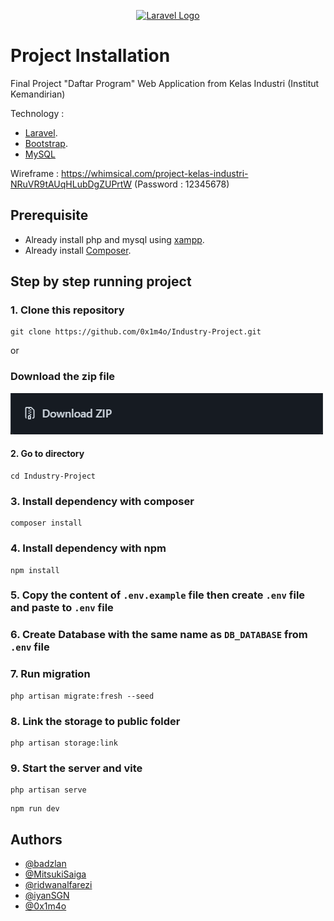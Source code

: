 <p align="center"><a href="https://laravel.com" target="_blank"><img src="https://raw.githubusercontent.com/laravel/art/master/logo-lockup/5%20SVG/2%20CMYK/1%20Full%20Color/laravel-logolockup-cmyk-red.svg" width="400" alt="Laravel Logo"></a></p>

# Project Installation
Final Project "Daftar Program" Web Application from Kelas Industri (Institut Kemandirian)

Technology :
- [Laravel](https://laravel.com/).
- [Bootstrap](https://getbootstrap.com/).
- [MySQL](https://www.mysql.com/)

Wireframe : https://whimsical.com/project-kelas-industri-NRuVR9tAUqHLubDgZUPrtW (Password : 12345678)

## Prerequisite
- Already install php and mysql using [xampp](https://www.apachefriends.org/download.html).
- Already install [Composer](https://getcomposer.org/download/).

## Step by step running project
### 1. Clone this repository
```
git clone https://github.com/0x1m4o/Industry-Project.git
```
or 
### Download the zip file
![download zip](https://github.com/0x1m4o/Industry-Project/blob/main/public/img/image.png)

#### 2. Go to directory 
```
cd Industry-Project
```

### 3. Install dependency with composer
```
composer install
```

### 4. Install dependency with npm
```
npm install
```

### 5. Copy the content of ```.env.example``` file then create ```.env``` file and paste to ```.env``` file

### 6. Create Database with the same name as ```DB_DATABASE``` from   ```.env``` file

### 7. Run migration
```
php artisan migrate:fresh --seed
```

### 8. Link the storage to public folder
```
php artisan storage:link
```

### 9. Start the server and vite
```
php artisan serve
```
```
npm run dev
```

## Authors

- [@badzlan](https://github.com/badzlan)
- [@MitsukiSaiga](https://github.com/MitsukiSaiga)
- [@ridwanalfarezi](https://github.com/ridwanalfarezi)
- [@iyanSGN](https://github.com/iyanSGN)
- [@0x1m4o](https://github.com/0x1m4o)
